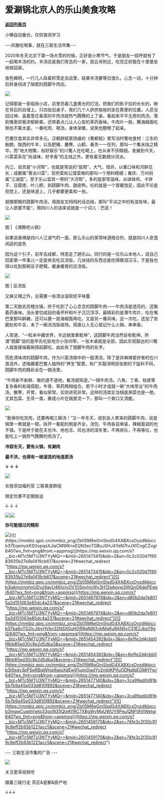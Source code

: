 # 爱涮锅北京人的乐山美食攻略

[**返回列表页**](/gzh/三联生活周刊)

小懒自动备份，仅供查阅学习

\---风雅吃喝事，就在三联生活市集---

2020年冬天北京下第一场大雪的时候，正好是小寒节气，于是朋友一招呼就有了一起喝羊汤的约。羊汤店是我们常去的一家，慈云寺附近，吃完正好能在十里堡坐地铁回家。

夜色微明，一行几人踩着积雪走去店里，结果羊汤要等位很久。心念一动，十分钟后转身拐进了隔壁的跷脚牛肉店。

![](https://mmbiz.qpic.cn/mmbiz_jpg/Zb05M6eGmSlsdG4XABXcsOyzdlkbiccb3ZjBmOSKjpMy7feNv8HG8DmmOlcDRQibibZlVKODWRSvPkfZKvHXPLDcA/640?wx_fmt=jpeg&from;=appmsg)

  

记得那是一家临街小店，店里亮着几盏黄光的灯泡，把我们的影子拉的长长的，映在背后的白墙上。只四张旧桌子，我们几个人挤挤挨挨的坐在靠里的位置。人还没回过神，盖着葱花香菜的牛肉汤就热气腾腾的上了桌，看起来平平无奇的肉汤，落到嘴里却极浓郁鲜美，还带着点儿让人心安的草药香味。牛肉片一般，蘸海椒面吃倒也不算太差，一番吃肉、喝汤，身体渐暖，说笑也酣畅了起来。

巴蜀饮食其实非常多元。汉朝辞赋家扬雄的《蜀都赋》里写当时蜀地食材：江东的鲐鲍、陇西的牛羊，以及肥猪、麈麂、山鹤、春羔一一在列，那叫一个集水陆之精华。而“地大物繁，俗好娱乐”的川蜀人在吃喝上，也从来不厌精细。发展到今天，川菜菜系在“尚滋味，好辛香”的主线之外，更有着无数细分流派。

内江、自贡是“小河帮”，也就是常说的“盐帮”，大气，怪异，以重口味和河鲜见长；成都属“蓉派川菜”，官府菜和公馆菜做的那叫一个用料精细；重庆、万州则属“江湖菜”。至于乐山宜宾一带的“大河帮”，多的是家常滋味，从钵钵鸡、卡饼子、豆腐佬、叶儿粑，到跷脚牛肉、甜皮鸭，吃的就是一个胃暖饱足，因此不论是视觉上，还是味道上，几乎都要更柔和一些。

就像那晚的跷脚牛肉汤，用朋友文绉绉的话总结，那叫“平淡之中的有滋有味，最让人欲罢不能”，用四川人的话来说就是一个词儿：巴适！

![](https://mmbiz.qpic.cn/mmbiz_gif/Zb05M6eGmSlsdG4XABXcsOyzdlkbiccb3x5rCsw2iaKlfXKaRCLGVrGAdvZfQk01KbpjibNgdB1LGxEccptFBVNjA/640?wx_fmt=gif&from;=appmsg)

图 | 《沸腾吧火锅》

如果说香辣是四川人江湖气的一面，那么乐山的家常味道暗合的，就是四川人安逸闲适的底色

因为这个引子，前年去成都，特意走了趟乐山。同行的是一位乐山本地人，说自己回家第一件事儿一定是奔去吃豆汤饭，几块钱的东西总能吃得眼泪汪汪，于是我也得以吃到那碗豆子耙糯、暖身暖胃的豆汤饭。

![](https://mmbiz.qpic.cn/mmbiz_gif/Zb05M6eGmSlsdG4XABXcsOyzdlkbiccb380N81x6ntv73ut6meydGpSXOHVkTbiavNHqj51YtcajtbmXXJy5GBiaQ/640?wx_fmt=gif&from;=appmsg)

图 | 豆汤饭

又麻又辣之外，总需要一些清淡温软抚平味蕾

第二天跑去苏稽古镇，终于吃到了心心念念的跷脚牛肉——牛肉汤是透亮的，还飘着药香味，汤头里切成段的香芹杆和叶子沉沉浮浮，最精彩的是薄牛肉片，吃在嘴巴里那叫鲜嫩，还可以裹一层海椒面再吃，又是另一番风味。这一次吃，还加了些脆肚和牛舌，末了一碗汤泡饭收场，简直让人无心惦记什么火锅、串串香。

人常道，“一粒米中藏世界，半边锅里煮乾坤”，这跷脚牛肉当然自有乾坤。所谓“跷脚”说的是早先吃饭地方小空间窄，一张木桌就是全部，因此乐观豁达的川蜀人就直接端着碗搭起脚吃，由此有了翘脚牛肉的名字。

而色清味浓的跷脚牛肉，作为川菜汤锅中的一股清流，除了是非麻辣爱好者的在川首选外，还暗藏着巴蜀人独特的“养生”智慧。和广东靓汤明目张胆的下猛料不同，跷脚牛肉的精彩全在一锅汤里。

“牛肉新不新鲜、做的道不道地，看汤就知道。”一锅牛肉汤，八角、丁香、桂皮等复杂香料和谐搭配，牛骨、草药两相组合，若干小时才成就一碗“大味至淡”的牛肉汤，散寒，开胃，看似家常，实则讲究非常。这样的汤其实当锅底涮菜也是一绝，尤其包菜、生茶一类，撕成小片在锅里烫一下，那叫一个爽口又清脆。

![](https://mmbiz.qpic.cn/mmbiz_gif/Zb05M6eGmSlsdG4XABXcsOyzdlkbiccb3kJI5Tg0UF1HUQ9MYP8icnrPdhddGl8svKEqPlznBK0WXewsVAK7YQQg/640?wx_fmt=gif&from;=appmsg)

  

“我保你吃完肉，还要再喝三碗汤！”又一年冬天，收到友人寄来的跷脚牛肉，说是锅里一煮就是一顿。拆开一看配的倒是齐全，汤包、牛肉各自单装，辣椒面调的也不错。于是终于能在天也冷、地也冻、风也凉的深冬里，不再排队，不再等位，也能吃上一锅热气腾腾的肉汤了。

**冷寂冬天，要有火锅，有涮肉**

**最不济，也得有一碗滚烫的地道原汤**

**↓ ↓ ↓**

[![](https://mmbiz.qpic.cn/mmbiz_jpg/Zb05M6eGmSlsdG4XABXcsOyzdlkbiccb3JkYBpPqQwhFQElYYJduy42PHnh494R0IXa9ibq5vsnkrObViblick5unw/640?wx_fmt=jpeg&from;=appmsg)](
"link")

长按添加福利官 三联美食群组

限定优惠不定期放送

↓ ↓ ↓

![](https://mmbiz.qpic.cn/mmbiz_jpg/Zb05M6eGmSlsdG4XABXcsOyzdlkbiccb3rI4UhUhadePicgIPoUnMMv1jMfNjEzrgrjibfzXnGy7JvpXzicso8xuVQ/640?wx_fmt=jpeg&from;=appmsg)![](https://mmbiz.qpic.cn/mmbiz_gif/Zb05M6eGmSlsdG4XABXcsOyzdlkbiccb3CaRuAicnWMoGZR7XBHX2IdF8OVTsSh4zUicasYKYEWHPc18Fwwb9ZTqQ/640?wx_fmt=gif&from;=appmsg)

**你可能错过的精彩**

[![](https://mmbiz.qpic.cn/mmbiz_png/Zb05M6eGmSlsdG4XABXcsOyzdlkbiccb3qyeAKjcptOzBMcf8OaVuEtqNLicNcnQCYQjQtIW87gGQZL3A6KQclmw/640?wx_fmt=png&from;=appmsg)](https://mp.weixin.qq.com/s?__biz=MTc5MTU3NTYyMQ==&mid=2651476677&idx=3&sn=7ad1d6f37707ebb79e442382d1e2c448&scene=21#wechat_redirect
"https://mp.weixin.qq.com/s?__biz=MTc5MTU3NTYyMQ==&mid=2651476677&idx=3&sn=7ad1d6f37707ebb79e442382d1e2c448&scene=21#wechat_redirect")[![](https://mmbiz.qpic.cn/mmbiz_png/Zb05M6eGmSlsdG4XABXcsOyzdlkbiccb37EqemykKSGopqsXJiaCMWKnxEQN3ecTGBuJ0HJ4YeN7tvJXfCvgCZvg/640?wx_fmt=png&from;=appmsg)](https://mp.weixin.qq.com/s?__biz=MTc5MTU3NTYyMQ==&mid=2651473415&idx=2&sn=0c2c020d7f9083935b27e9a1419cb617&scene=21#wechat_redirect
"https://mp.weixin.qq.com/s?__biz=MTc5MTU3NTYyMQ==&mid=2651473415&idx=2&sn=0c2c020d7f9083935b27e9a1419cb617&scene=21#wechat_redirect")[![](https://mmbiz.qpic.cn/mmbiz_png/Zb05M6eGmSlsdG4XABXcsOyzdlkbiccb3iakmzmohnUDyz9avU4KIiclyOV1OSpyhicWv3H12pApvw3WQnO6dpPEgg/640?wx_fmt=png&from;=appmsg)](https://mp.weixin.qq.com/s?__biz=MTc5MTU3NTYyMQ==&mid=2651467974&idx=2&sn=d80b2da7e8015a2d151063e85dc4a237&scene=21#wechat_redirect
"https://mp.weixin.qq.com/s?__biz=MTc5MTU3NTYyMQ==&mid=2651467974&idx=2&sn=d80b2da7e8015a2d151063e85dc4a237&scene=21#wechat_redirect")[![](https://mmbiz.qpic.cn/mmbiz_png/Zb05M6eGmSlsdG4XABXcsOyzdlkbiccb37ba6vTG2icJibyHVkn32NSXGuHOR9qNW2vbMqKuRAN5yC51E2JbsY9gQ/640?wx_fmt=png&from;=appmsg)](https://mp.weixin.qq.com/s?__biz=MTc5MTU3NTYyMQ==&mid=2651454392&idx=3&sn=6e1fe2d4cbb0f8bb85ed30c8e2d5dba3&scene=21#wechat_redirect
"https://mp.weixin.qq.com/s?__biz=MTc5MTU3NTYyMQ==&mid=2651454392&idx=3&sn=6e1fe2d4cbb0f8bb85ed30c8e2d5dba3&scene=21#wechat_redirect")[![](https://mmbiz.qpic.cn/mmbiz_png/Zb05M6eGmSlsdG4XABXcsOyzdlkbiccb3t9sdy3pPSeRBiaWhia9iaiaXdEw91uqn0iadYx2nibIKPjfuODNaIbEGMHYw/640?wx_fmt=png&from;=appmsg)](https://mp.weixin.qq.com/s?__biz=MTc5MTU3NTYyMQ==&mid=2651477140&idx=2&sn=3ca99ad0d91b5b7b9a45e033d810f892&scene=21#wechat_redirect
"https://mp.weixin.qq.com/s?__biz=MTc5MTU3NTYyMQ==&mid=2651477140&idx=2&sn=3ca99ad0d91b5b7b9a45e033d810f892&scene=21#wechat_redirect")[![](https://mmbiz.qpic.cn/mmbiz_png/Zb05M6eGmSlsdG4XABXcsOyzdlkbiccb3mgwCuwbVwtp33gx9I35QtxKl1RC7XBgWyMqUWUY8PwJQNFt9VlWetg/640?wx_fmt=png&from;=appmsg)](https://mp.weixin.qq.com/s?__biz=MTc5MTU3NTYyMQ==&mid=2651459170&idx=2&sn=74fe3c2f30c919c8eff2b93b1221acc5&scene=21#wechat_redirect
"https://mp.weixin.qq.com/s?__biz=MTc5MTU3NTYyMQ==&mid=2651459170&idx=2&sn=74fe3c2f30c919c8eff2b93b1221acc5&scene=21#wechat_redirect")

\--- 三联生活市集的广告 ---

![](https://mmbiz.qpic.cn/mmbiz_jpg/Zb05M6eGmSlsdG4XABXcsOyzdlkbiccb3lPWESspYfibMEqNMYD2lXTfWRKSMGNQeHI86cRnWcsBCdiayArBE1knA/640?wx_fmt=jpeg&from;=appmsg)

关注爱茶视频号

跟着三联行走 茶区&瓷都&原产地

↓↓↓

  

